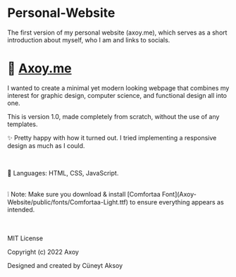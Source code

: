 # Personal-Website
The first version of my personal website (axoy.me), which serves as a short introduction about myself, who I am and links to socials.



# 🔗 [Axoy.me](https://www.axoy.me)

I wanted to create a minimal yet modern looking webpage that combines my interest for graphic design, computer science, and functional design all into one.

This is version 1.0, made completely from scratch, without the use of any templates.

✨ Pretty happy with how it turned out. I tried implementing a responsive design as much as I could.

<br>

🚀 Languages: HTML, CSS, JavaScript.

<br>
❕ Note: Make sure you download & install [Comfortaa Font](Axoy-Website/public/fonts/Comfortaa-Light.ttf) to ensure everything appears as intended.


<br>
<br>
<br>


MIT License

Copyright (c) 2022 Axoy

Designed and created by Cüneyt Aksoy
